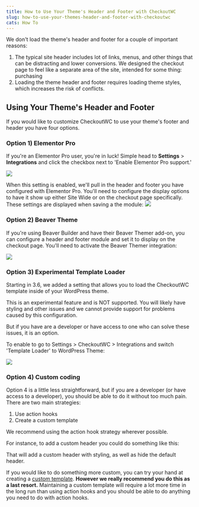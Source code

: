 ```yaml
---
title: How to Use Your Theme's Header and Footer with CheckoutWC
slug: how-to-use-your-themes-header-and-footer-with-checkoutwc
cats: How To
---
```


We don't load the theme's header and footer for a couple of important reasons:

1. The typical site header includes lot of links, menus, and other things that can be distracting and lower conversions. We designed the checkout page to feel like a separate area of the site, intended for some thing: purchasing
2. Loading the theme header and footer requires loading theme styles, which increases the risk of conflicts.

Using Your Theme's Header and Footer
------------------------------------

If you would like to customize CheckoutWC to use your theme's footer and header you have four options.
### Option 1) Elementor Pro

 If you're an Elementor Pro user, you're in luck! Simple head to **Settings** &gt; **Integrations** and click the checkbox next to 'Enable Elementor Pro support.'

 ![](https://s3.amazonaws.com/helpscout.net/docs/assets/5bdde2822c7d3a01757ac42e/images/5e90bfae2c7d3a7e9aeac421/file-geBMgYhdnf.png)

When this setting is enabled, we'll pull in the header and footer you have configured with Elementor Pro.
You'll need to configure the display options to have it show up either Site Wide or on the checkout page specifically. These settings are displayed when saving a the module:
![](https://s3.amazonaws.com/helpscout.net/docs/assets/5bdde2822c7d3a01757ac42e/images/5ee8d05b04286306f8053b21/file-PJrJvWV68R.jpg)


### Option 2) Beaver Theme

 If you're using Beaver Builder and have their Beaver Themer add-on, you can configure a header and footer module and set it to display on the checkout page. You'll need to activate the Beaver Themer integration:

 ![](https://s3.amazonaws.com/helpscout.net/docs/assets/5bdde2822c7d3a01757ac42e/images/5ee8d0b72c7d3a10cba8fd18/file-Ovm9PUAZdR.png)

### Option 3) Experimental Template Loader

 Starting in 3.6, we added a setting that allows you to load the CheckoutWC template inside of your WordPress theme.

 This is an experimental feature and is NOT supported. You will likely have styling and other issues and we cannot provide support for problems caused by this configuration.

 But if you have are a developer or have access to one who can solve these issues, it is an option.

 To enable to go to Settings &gt; CheckoutWC &gt; Integrations and switch 'Template Loader' to WordPress Theme:

 ![](https://s3.amazonaws.com/helpscout.net/docs/assets/5bdde2822c7d3a01757ac42e/images/5eed25d12c7d3a10cba94354/file-ZTitKs5egG.png)

### Option 4) Custom coding

Option 4 is a little less straightforward, but if you are a developer (or have access to a developer), you should be able to do it without too much pain.
There are two main strategies:
1. Use action hooks
2. Create a custom template

 We recommend using the action hook strategy wherever possible.

 For instance, to add a custom header you could do something like this:

<script src="https://gist.github.com/clifgriffin/cb9277da01133d89717be736d1435c59.js" type="text/javascript"></script> That will add a custom header with styling, as well as hide the default header.

 If you would like to do something more custom, you can try your hand at creating a [custom template](https://kb.checkoutwc.com/article/24-template-files). **However we really recommend you do this as a last resort.** Maintaining a custom template will require a lot more time in the long run than using action hooks and you should be able to do anything you need to do with action hooks.
